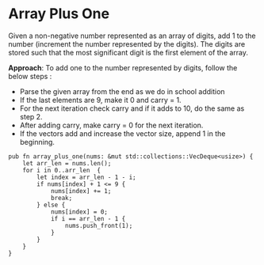 # Array Plus One

Given a non-negative number represented as an array of digits, add 1 to the number (increment the number represented by the digits). The digits are stored such that the most significant digit is the first element of the array.

**Approach**: To add one to the number represented by digits, follow the below steps : 

- Parse the given array from the end as we do in school addition
- If the last elements are 9, make it 0 and carry = 1.
- For the next iteration check carry and if it adds to 10, do the same as step 2.
- After adding carry, make carry = 0 for the next iteration.
- If the vectors add and increase the vector size, append 1 in the beginning.

```
pub fn array_plus_one(nums: &mut std::collections::VecDeque<usize>) {
    let arr_len = nums.len();
    for i in 0..arr_len  {
        let index = arr_len - 1 - i;
        if nums[index] + 1 <= 9 {
            nums[index] += 1;
            break;
        } else {
            nums[index] = 0;
            if i == arr_len - 1 {
                nums.push_front(1);
            }
        }
    }
}
```
